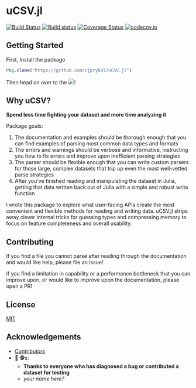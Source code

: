 # uCSV.jl

[![Build Status](https://travis-ci.org/cjprybol/uCSV.jl.svg?branch=master)](https://travis-ci.org/cjprybol/uCSV.jl)
[![Build status](https://ci.appveyor.com/api/projects/status/re2a08kgjfserv6x/branch/master?svg=true)](https://ci.appveyor.com/project/cjprybol/ucsv-jl/branch/master)
[![Coverage Status](https://coveralls.io/repos/github/cjprybol/uCSV.jl/badge.svg?branch=master)](https://coveralls.io/github/cjprybol/uCSV.jl?branch=master)
[![codecov.io](http://codecov.io/github/cjprybol/uCSV.jl/coverage.svg?branch=master)](http://codecov.io/github/cjprybol/uCSV.jl?branch=master)

## Getting Started

First, Install the package
```julia
Pkg.clone("https://github.com/cjprybol/uCSV.jl")
```

Then head on over to the [![](https://img.shields.io/badge/docs-latest-blue.svg)](https://cjprybol.github.io/uCSV.jl/latest)!

## Why uCSV?

**Spend less time fighting your dataset and more time analyzing it**

Package goals:

1. The documentation and examples should be thorough enough that you can find examples of parsing most common data types and formats
2. The errors and warnings should be verbose and informative, instructing you how to fix errors and improve upon inefficient parsing strategies
3. The parser should be flexible enough that you can write custom parsers for those large, complex datasets that trip up even the most well-vetted parse strategies
4. After you've finished reading and manipulating the dataset in Julia, getting that data written back out of Julia with a simple and robust write function

I wrote this package to explore what user-facing APIs create the most convenient and flexible methods for reading and writing data. uCSV.jl strips away clever internal tricks for guessing types and compressing memory to focus on feature completeness and overall usability.

## Contributing

If you find a file you cannot parse after reading through the documentation and would like help, please file an issue!

If you find a limitation in capability or a performance bottleneck that you can improve upon, or would like to improve upon the documentation, please open a PR!

## License

[MIT](https://github.com/cjprybol/uCSV.jl/blob/master/LICENSE.md)

## Acknowledgements

- [Contributors](https://github.com/cjprybol/uCSV.jl/graphs/contributors)
- 🐛 🕵️s:
    - **Thanks to everyone who has diagnosed a bug or contributed a dataset for testing**
    - *your name here?*
